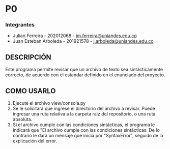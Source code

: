 # P0 #

### Integrantes ###
* Julian Ferreira - 202012068 - jm.ferreira@uniandes.edu.cp
* Juan Esteban Arboleda - 201921578 - j.arboleda@uniandes.edu.co

## DESCRIPCIÓN ##
Este programa permite revisar que un archivo de texto sea sintácticamente correcto, de acuerdo con el estandar definido en el enunciado del proyecto.

## COMO USARLO ##
1. Ejecute el archivo view/consola.py
2. Se le solicitará que ingrese el directorio del archivo a revisar. Puede ingresar una ruta relativa a la carpeta raiz del repositorio, o una ruta absoluta.
3. Si el archivo cumple con las condiciones sintácticas, el programa le indicará que "El archivo cumple con las condiciones sintácticas. De lo contrario le dará un mensaje que inicia por "SyntaxError", seguido de la explicación del error.